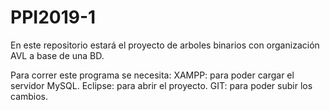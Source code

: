 # PPI2019-1
En este repositorio estará el proyecto de arboles binarios con organización AVL a base de una BD.


Para correr este programa se necesita:
XAMPP: para poder cargar el servidor MySQL.
Eclipse: para abrir el proyecto.
GIT: para poder subir los cambios.
